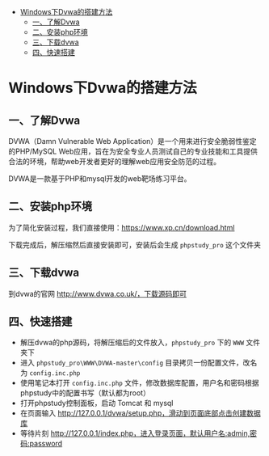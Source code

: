 - [Windows下Dvwa的搭建方法](#windows下dvwa的搭建方法)
  - [一、了解Dvwa](#一了解dvwa)
  - [二、安装php环境](#二安装php环境)
  - [三、下载dvwa](#三下载dvwa)
  - [四、快速搭建](#四快速搭建)

# Windows下Dvwa的搭建方法

## 一、了解Dvwa

DVWA（Damn Vulnerable Web Application）是一个用来进行安全脆弱性鉴定的PHP/MySQL Web应用，旨在为安全专业人员测试自己的专业技能和工具提供合法的环境，帮助web开发者更好的理解web应用安全防范的过程。

DVWA是一款基于PHP和mysql开发的web靶场练习平台。

## 二、安装php环境

为了简化安装过程，我们直接使用：https://www.xp.cn/download.html

下载完成后，解压缩然后直接安装即可，安装后会生成 `phpstudy_pro` 这个文件夹

## 三、下载dvwa

到dvwa的官网 http://www.dvwa.co.uk/，下载源码即可


## 四、快速搭建

- 解压dvwa的php源码，将解压缩后的文件放入，`phpstudy_pro` 下的 `WWW` 文件夹下
- 进入 `phpstudy_pro\WWW\DVWA-master\config` 目录拷贝一份配置文件，改名为 `config.inc.php`
- 使用笔记本打开 `config.inc.php` 文件，修改数据库配置，用户名和密码根据phpstudy中的配置书写（默认都为root）
- 打开phpstudy控制面板，启动 Tomcat 和 mysql
- 在页面输入 http://127.0.0.1/dvwa/setup.php，滑动到页面底部点击创建数据库
- 等待片刻 http://127.0.0.1/index.php，进入登录页面，默认用户名:admin,密码:password